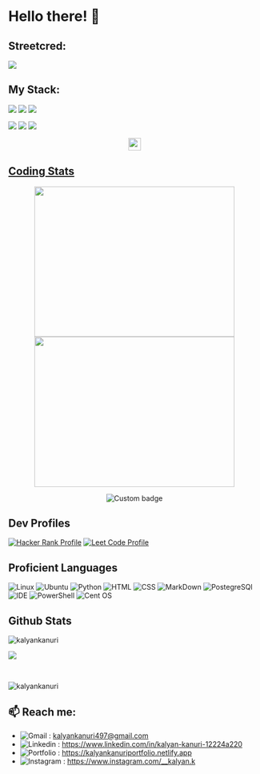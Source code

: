 # Hello there! 👋

## Streetcred:

<a href="https://www.tublian.com/profile/KalyanKanuri?ss=true"><img src="https://t74hnvwwsd.execute-api.us-east-1.amazonaws.com/dev/ft/profile/streetcred/badge/KalyanKanuri?type=with_score"></a>

## My Stack:

 <img src="https://t74hnvwwsd.execute-api.us-east-1.amazonaws.com/dev/ft/profile/streetcred/github/tag/Data%20Science"/> <img src="https://t74hnvwwsd.execute-api.us-east-1.amazonaws.com/dev/ft/profile/streetcred/github/tag/Data%20Engineering"/> <img src="https://t74hnvwwsd.execute-api.us-east-1.amazonaws.com/dev/ft/profile/streetcred/github/tag/Python"/>

 <img src="https://t74hnvwwsd.execute-api.us-east-1.amazonaws.com/dev/ft/profile/streetcred/github/tag/MLOps"/> <img src="https://t74hnvwwsd.execute-api.us-east-1.amazonaws.com/dev/ft/profile/streetcred/github/tag/Frontend"/> <img src="https://t74hnvwwsd.execute-api.us-east-1.amazonaws.com/dev/ft/profile/streetcred/github/tag/Backend"/>




<p align="center">
  <a href="https://www.tublian.com/"><img src="https://tublian-newsletter-assets.s3.amazonaws.com/just-logo.png" width="25" style="vertical-align: middle"/>
</p>


## Coding Stats

<p align="center">
  <a href="https://wakatime.com">
    <img align="center" width="400" height="300" src="https://wakatime.com/share/@kalyan/b6039c07-ebd9-41a5-bb82-8dbeed8a0b4c.png" />
  </a>

  <a href="https://wakatime.com">
    <img align="center" width="400" height="300" src="https://wakatime.com/share/@kalyan/cb953ddf-0bec-413e-bdb7-b2be3b29c9f9.png" />
  </a>
</p>

<p align="center">
  <img href="https://codetime.dev" alt="Custom badge" src="https://img.shields.io/endpoint?style=social&url=https%3A%2F%2Fapi.codetime.dev%2Fshield%3Fid%3D21162%26project%3D%26in%3D0">
</p>

## Dev Profiles

[![Hacker Rank Profile](https://img.shields.io/badge/-Hackerrank-2EC866?style=for-the-badge&logo=HackerRank&logoColor=white)](https://www.hackerrank.com/kalyankanuri497)
[![Leet Code Profile](https://img.shields.io/badge/-LeetCode-FFA116?style=for-the-badge&logo=LeetCode&logoColor=black)](https://leetcode.com/KalyanKanuri/)


## Proficient Languages 

![Linux](https://img.shields.io/badge/Linux-FCC624?style=for-the-badge&logo=linux&logoColor=black)
![Ubuntu](https://img.shields.io/badge/Ubuntu-E95420?style=for-the-badge&logo=ubuntu&logoColor=white)
![Python](https://img.shields.io/badge/Python-3776AB?style=for-the-badge&logo=python&logoColor=white)
![HTML](https://img.shields.io/badge/HTML-239120?style=for-the-badge&logo=html5&logoColor=white)
![CSS](https://img.shields.io/badge/CSS-239120?&style=for-the-badge&logo=css3&logoColor=white)
![MarkDown](https://img.shields.io/badge/Markdown-000000?style=for-the-badge&logo=markdown&logoColor=white)
![PostegreSQl](https://img.shields.io/badge/PostgreSQL-316192?style=for-the-badge&logo=postgresql&logoColor=white)
![IDE](https://img.shields.io/badge/Visual_Studio-5C2D91?style=for-the-badge&logo=visual%20studio&logoColor=white)
![PowerShell](https://img.shields.io/badge/powershell-5391FE?style=for-the-badge&logo=powershell&logoColor=white)
![Cent OS](https://img.shields.io/badge/Cent%20OS-262577?style=for-the-badge&logo=CentOS&logoColor=white)


## Github Stats

<p>
  <img align="left" src="https://github-readme-stats.vercel.app/api/top-langs/?username=kalyankanuri&theme=blue-green" alt="kalyankanuri" />
</p></br>

<p>
  <img align="center" src="https://github-readme-stats.vercel.app/api?username=kalyankanuri&theme=blue-green"/>
</p></br>

<p>
  <img align="center" src="https://github-readme-streak-stats.herokuapp.com/?user=kalyankanuri&theme=tokyonight" alt="kalyankanuri" />
</p>

## 📫 Reach me:
  - ![Gmail](https://img.shields.io/badge/Gmail-D14836?style=for-the-badge&logo=gmail&logoColor=white)   : kalyankanuri497@gmail.com
  - ![Linkedin](https://img.shields.io/badge/LinkedIn-0077B5?style=for-the-badge&logo=linkedin&logoColor=white)   : <https://www.linkedin.com/in/kalyan-kanuri-12224a220>
  - ![Portfolio](https://img.shields.io/badge/website-000000?style=for-the-badge&logo=About.me&logoColor=white)  : <https://kalyankanuriportfolio.netlify.app>
  - ![Instagram](https://img.shields.io/badge/Instagram-E4405F?style=for-the-badge&logo=instagram&logoColor=white) : <https://www.instagram.com/__kalyan.k>